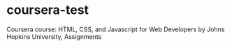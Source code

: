 # coursera-test
Coursera course: HTML, CSS, and Javascript for Web Developers by Johns Hopkins University, Assignments

